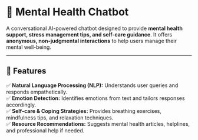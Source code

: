 # 🧠 Mental Health Chatbot

A conversational AI-powered chatbot designed to provide **mental health support, stress management tips, and self-care guidance**. It offers **anonymous, non-judgmental interactions** to help users manage their mental well-being.

---

## 🚀 Features

✅ **Natural Language Processing (NLP):** Understands user queries and responds empathetically.  
✅ **Emotion Detection:** Identifies emotions from text and tailors responses accordingly.  
✅ **Self-care & Coping Strategies:** Provides breathing exercises, mindfulness tips, and relaxation techniques.  
✅ **Resource Recommendations:** Suggests mental health articles, helplines, and professional help if needed.  

